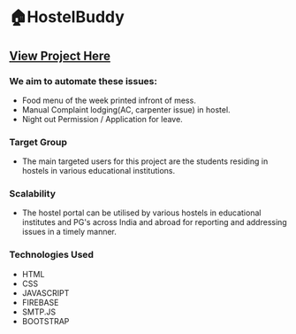 # 🏠HostelBuddy

## [View Project Here](https://kaavyabaranwal.github.io/HostelBuddy/)

### We aim to automate these issues:
- Food menu of the week printed infront of mess.
- Manual Complaint lodging(AC, carpenter issue) in hostel.
- Night out Permission / Application for leave.


### Target Group
- The main targeted users for this project are the students residing in hostels in various educational institutions.


### Scalability
- The hostel portal can be utilised by various hostels in educational institutes and PG's across India and abroad for reporting and addressing issues in a timely manner.


### Technologies Used
- HTML
- CSS 
- JAVASCRIPT 
- FIREBASE
- SMTP.JS
- BOOTSTRAP
